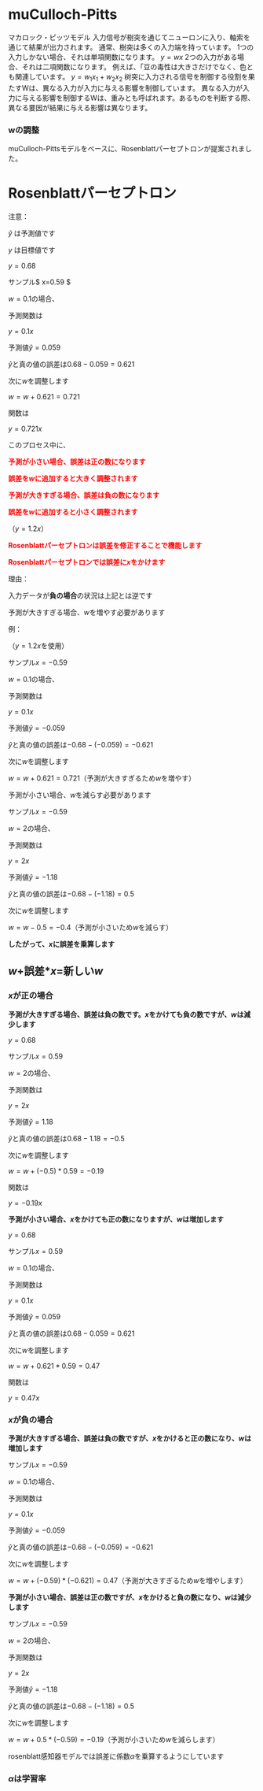 

# muCulloch-Pitts
マカロック・ピッツモデル
入力信号が樹突を通じてニューロンに入り、軸索を通じて結果が出力されます。
通常、樹突は多くの入力端を持っています。
1つの入力しかない場合、それは単項関数になります。
$y=wx$
2つの入力がある場合、それは二項関数になります。
例えば、「豆の毒性は大きさだけでなく、色とも関連しています。
$y=w_1x_1+w_2x_2$
树突に入力される信号を制御する役割を果たすWは、異なる入力が入力に与える影響を制御しています。
異なる入力が入力に与える影響を制御するWは、重みとも呼ばれます。あるものを判断する際、異なる要因が結果に与える影響は異なります。
### wの調整

muCulloch-Pittsモデルをベースに、Rosenblattパーセプトロンが提案されました。

# Rosenblattパーセプトロン

注意：
  
$\hat{y}$ は予測値です

$y$ は目標値です

$y=0.68$

サンプル$ x=0.59 $

$w=0.1$の場合、

予測関数は

$y=0.1x$

予測値$\hat{y}=0.059$

$\hat{y}$と真の値の誤差は$0.68-0.059=0.621$

次に$w$を調整します

$w=w+0.621=0.721$

関数は

$y=0.721x$

このプロセス中に、

<font color = Red>**予測が小さい場合、誤差は正の数になります**</font>

<font color = Red>**誤差を$w$に追加すると大きく調整されます**</font>

<font color = Red>**予測が大きすぎる場合、誤差は負の数になります**</font>

<font color = Red>**誤差を$w$に追加すると小さく調整されます**</font>

（$y=1.2x$）

<font color = Red>**Rosenblattパーセプトロンは誤差を修正することで機能します**</font>

<font color = Red>**Rosenblattパーセプトロンでは誤差に$x$をかけます**</font>

理由：

入力データが**負の場合**の状況は上記とは逆です

予測が大きすぎる場合、$w$を増やす必要があります

例：

（$y=1.2x$を使用）

サンプル$x=-0.59$

$w=0.1$の場合、

予測関数は

$y=0.1x$

予測値$\hat{y}=-0.059$

$\hat{y}$と真の値の誤差は$-0.68-(-0.059)=-0.621$

次に$w$を調整します

$w=w+0.621=0.721$（予測が大きすぎるため$w$を増やす）

予測が小さい場合、$w$を減らす必要があります

サンプル$x=-0.59$

$w=2$の場合、

予測関数は

$y=2x$

予測値$\hat{y}=-1.18$

$\hat{y}$と真の値の誤差は$-0.68-(-1.18)=0.5$

次に$w$を調整します

$w=w-0.5=-0.4$（予測が小さいため$w$を減らす）

**したがって、$x$に誤差を乗算します**

## $w+$誤差$*x=$新しい$w$

### **$x$が正の場合**

**予測が大きすぎる場合、誤差は負の数です。$x$をかけても負の数ですが、$w$は減少します**

$y=0.68$

サンプル$x=0.59$

$w=2$の場合、

予測関数は

$y=2x$

予測値$\hat{y}=1.18$

$\hat{y}$と真の値の誤差は$0.68-1.18=-0.5$

次に$w$を調整します

$w=w+(-0.5)*0.59=-0.19$

関数は

$y=-0.19x$

**予測が小さい場合、$x$をかけても正の数になりますが、$w$は増加します**

$y=0.68$

サンプル$x=0.59$

$w=0.1$の場合、

予測関数は

$y=0.1x$

予測値$\hat{y}=0.059$

$\hat{y}$と真の値の誤差は$0.68-0.059=0.621$

次に$w$を調整します

$w=w+0.621*0.59=0.47$

関数は

$y=0.47x$

### **$x$が負の場合**

**予測が大きすぎる場合、誤差は負の数ですが、$x$をかけると正の数になり、$w$は増加します**

サンプル$x=-0.59$

$w=0.1$の場合、

予測関数は

$y=0.1x$

予測値$\hat{y}=-0.059$

$\hat{y}$と真の値の誤差は$-0.68-(-0.059)=-0.621$

次に$w$を調整します

$w=w+(-0.59)*(-0.621)=0.47$（予測が大きすぎるため$w$を増やします）

**予測が小さい場合、誤差は正の数ですが、$x$をかけると負の数になり、$w$は減少します**

サンプル$x=-0.59$

$w=2$の場合、

予測関数は

$y=2x$

予測値$\hat{y}=-1.18$

$\hat{y}$と真の値の誤差は$-0.68-(-1.18)=0.5$

次に$w$を調整します

$w=w+0.5*(-0.59)=-0.19$（予測が小さいため$w$を減らします）

rosenblatt感知器モデルでは誤差に係数$\alpha$を乗算するようにしています

### $\alpha$は学習率
